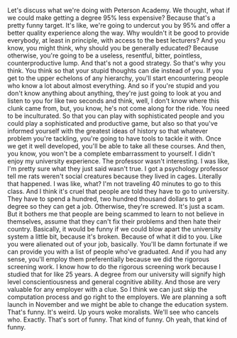  Let's discuss what we're doing with Peterson Academy. We thought, what if we could make getting a degree 95% less expensive? Because that's a pretty funny target. It's like, we're going to undercut you by 95% and offer a better quality experience along the way. Why wouldn't it be good to provide everybody, at least in principle, with access to the best lecturers? And you know, you might think, why should you be generally educated? Because otherwise, you're going to be a useless, resentful, bitter, pointless, counterproductive lump. And that's not a good strategy. So that's why you think. You think so that your stupid thoughts can die instead of you. If you get to the upper echelons of any hierarchy, you'll start encountering people who know a lot about almost everything. And so if you're stupid and you don't know anything about anything, they're just going to look at you and listen to you for like two seconds and think, well, I don't know where this clunk came from, but, you know, he's not come along for the ride. You need to be inculturated. So that you can play with sophisticated people and you could play a sophisticated and productive game, but also so that you've informed yourself with the greatest ideas of history so that whatever problem you're tackling, you're going to have tools to tackle it with. Once we get it well developed, you'll be able to take all these courses. And then, you know, you won't be a complete embarrassment to yourself. I didn't enjoy my university experience. The professor wasn't interesting. I was like, I'm pretty sure what they just said wasn't true. I got a psychology professor tell me rats weren't social creatures because they lived in cages. Literally that happened. I was like, what? I'm not traveling 40 minutes to go to this class. And I think it's cruel that people are told they have to go to university. They have to spend a hundred, two hundred thousand dollars to get a degree so they can get a job. Otherwise, they're screwed. It's just a scam. But it bothers me that people are being scammed to learn to not believe in themselves, assume that they can't fix their problems and then hate their country. Basically, it would be funny if we could blow apart the university system a little bit, because it's broken. Because of what it did to you. Like you were alienated out of your job, basically. You'll be damn fortunate if we can provide you with a list of people who've graduated. And if you had any sense, you'll employ them preferentially because we did the rigorous screening work. I know how to do the rigorous screening work because I studied that for like 25 years. A degree from our university will signify high level conscientiousness and general cognitive ability. And those are very valuable for any employer with a clue. So I think we can just skip the computation process and go right to the employers. We are planning a soft launch in November and we might be able to change the education system. That's funny. It's weird. Up yours woke moralists. We'll see who cancels who. Exactly. That's sort of funny. That kind of funny. Oh yeah, that kind of funny.